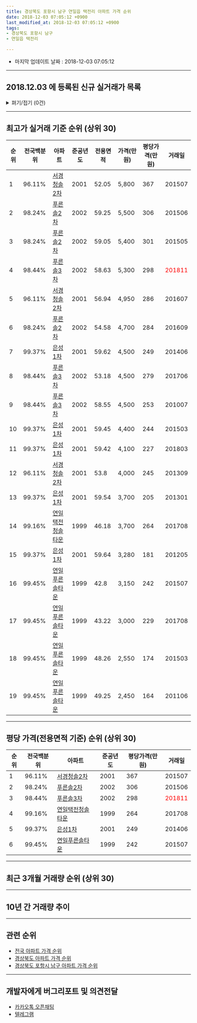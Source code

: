 ```yaml
---
title: 경상북도 포항시 남구 연일읍 택전리 아파트 가격 순위
date: 2018-12-03 07:05:12 +0900
last_modified_at: 2018-12-03 07:05:12 +0900
tags:
- 경상북도 포항시 남구
- 연일읍 택전리

---
```


* 마지막 업데이트 날짜 : 2018-12-03 07:05:12

---

## 2018.12.03 에 등록된 신규 실거래가 목록

<details>
<summary>펴기/접기 (0건)</summary>
<div markdown="1">

|아파트|전국백분위|준공년도|전용면적|가격(만원)|평당가격(만원)|거래일|
|---|---|---|---|---|---|---|
|없음|||||||


</div>
</details>

---

## 최고가 실거래 기준 순위 (상위 30)


|순위|전국백분위|아파트|준공년도|전용면적|가격(만원)|평당가격(만원)|거래일|
|---|---|---|---|---|---|---|---|
|1|96.11%|[서경청솔2차](https://search.naver.com/search.naver?query=%EA%B2%BD%EC%83%81%EB%B6%81%EB%8F%84+%ED%8F%AC%ED%95%AD%EC%8B%9C+%EB%82%A8%EA%B5%AC+%EC%97%B0%EC%9D%BC%EC%9D%8D+%ED%83%9D%EC%A0%84%EB%A6%AC+%EC%84%9C%EA%B2%BD%EC%B2%AD%EC%86%942%EC%B0%A8)|2001|52.05|5,800|367|201507|
|2|98.24%|[푸른솔2차](https://search.naver.com/search.naver?query=%EA%B2%BD%EC%83%81%EB%B6%81%EB%8F%84+%ED%8F%AC%ED%95%AD%EC%8B%9C+%EB%82%A8%EA%B5%AC+%EC%97%B0%EC%9D%BC%EC%9D%8D+%ED%83%9D%EC%A0%84%EB%A6%AC+%ED%91%B8%EB%A5%B8%EC%86%942%EC%B0%A8)|2002|59.25|5,500|306|201506|
|3|98.24%|[푸른솔2차](https://search.naver.com/search.naver?query=%EA%B2%BD%EC%83%81%EB%B6%81%EB%8F%84+%ED%8F%AC%ED%95%AD%EC%8B%9C+%EB%82%A8%EA%B5%AC+%EC%97%B0%EC%9D%BC%EC%9D%8D+%ED%83%9D%EC%A0%84%EB%A6%AC+%ED%91%B8%EB%A5%B8%EC%86%942%EC%B0%A8)|2002|59.05|5,400|301|201505|
|4|98.44%|[푸른솔3차](https://search.naver.com/search.naver?query=%EA%B2%BD%EC%83%81%EB%B6%81%EB%8F%84+%ED%8F%AC%ED%95%AD%EC%8B%9C+%EB%82%A8%EA%B5%AC+%EC%97%B0%EC%9D%BC%EC%9D%8D+%ED%83%9D%EC%A0%84%EB%A6%AC+%ED%91%B8%EB%A5%B8%EC%86%943%EC%B0%A8)|2002|58.63|5,300|298|<span style="color:red">201811</span>|
|5|96.11%|[서경청솔2차](https://search.naver.com/search.naver?query=%EA%B2%BD%EC%83%81%EB%B6%81%EB%8F%84+%ED%8F%AC%ED%95%AD%EC%8B%9C+%EB%82%A8%EA%B5%AC+%EC%97%B0%EC%9D%BC%EC%9D%8D+%ED%83%9D%EC%A0%84%EB%A6%AC+%EC%84%9C%EA%B2%BD%EC%B2%AD%EC%86%942%EC%B0%A8)|2001|56.94|4,950|286|201607|
|6|98.24%|[푸른솔2차](https://search.naver.com/search.naver?query=%EA%B2%BD%EC%83%81%EB%B6%81%EB%8F%84+%ED%8F%AC%ED%95%AD%EC%8B%9C+%EB%82%A8%EA%B5%AC+%EC%97%B0%EC%9D%BC%EC%9D%8D+%ED%83%9D%EC%A0%84%EB%A6%AC+%ED%91%B8%EB%A5%B8%EC%86%942%EC%B0%A8)|2002|54.58|4,700|284|201609|
|7|99.37%|[은성1차](https://search.naver.com/search.naver?query=%EA%B2%BD%EC%83%81%EB%B6%81%EB%8F%84+%ED%8F%AC%ED%95%AD%EC%8B%9C+%EB%82%A8%EA%B5%AC+%EC%97%B0%EC%9D%BC%EC%9D%8D+%ED%83%9D%EC%A0%84%EB%A6%AC+%EC%9D%80%EC%84%B11%EC%B0%A8)|2001|59.62|4,500|249|201406|
|8|98.44%|[푸른솔3차](https://search.naver.com/search.naver?query=%EA%B2%BD%EC%83%81%EB%B6%81%EB%8F%84+%ED%8F%AC%ED%95%AD%EC%8B%9C+%EB%82%A8%EA%B5%AC+%EC%97%B0%EC%9D%BC%EC%9D%8D+%ED%83%9D%EC%A0%84%EB%A6%AC+%ED%91%B8%EB%A5%B8%EC%86%943%EC%B0%A8)|2002|53.18|4,500|279|201706|
|9|98.44%|[푸른솔3차](https://search.naver.com/search.naver?query=%EA%B2%BD%EC%83%81%EB%B6%81%EB%8F%84+%ED%8F%AC%ED%95%AD%EC%8B%9C+%EB%82%A8%EA%B5%AC+%EC%97%B0%EC%9D%BC%EC%9D%8D+%ED%83%9D%EC%A0%84%EB%A6%AC+%ED%91%B8%EB%A5%B8%EC%86%943%EC%B0%A8)|2002|58.55|4,500|253|201007|
|10|99.37%|[은성1차](https://search.naver.com/search.naver?query=%EA%B2%BD%EC%83%81%EB%B6%81%EB%8F%84+%ED%8F%AC%ED%95%AD%EC%8B%9C+%EB%82%A8%EA%B5%AC+%EC%97%B0%EC%9D%BC%EC%9D%8D+%ED%83%9D%EC%A0%84%EB%A6%AC+%EC%9D%80%EC%84%B11%EC%B0%A8)|2001|59.45|4,400|244|201503|
|11|99.37%|[은성1차](https://search.naver.com/search.naver?query=%EA%B2%BD%EC%83%81%EB%B6%81%EB%8F%84+%ED%8F%AC%ED%95%AD%EC%8B%9C+%EB%82%A8%EA%B5%AC+%EC%97%B0%EC%9D%BC%EC%9D%8D+%ED%83%9D%EC%A0%84%EB%A6%AC+%EC%9D%80%EC%84%B11%EC%B0%A8)|2001|59.42|4,100|227|201803|
|12|96.11%|[서경청솔2차](https://search.naver.com/search.naver?query=%EA%B2%BD%EC%83%81%EB%B6%81%EB%8F%84+%ED%8F%AC%ED%95%AD%EC%8B%9C+%EB%82%A8%EA%B5%AC+%EC%97%B0%EC%9D%BC%EC%9D%8D+%ED%83%9D%EC%A0%84%EB%A6%AC+%EC%84%9C%EA%B2%BD%EC%B2%AD%EC%86%942%EC%B0%A8)|2001|53.8|4,000|245|201309|
|13|99.37%|[은성1차](https://search.naver.com/search.naver?query=%EA%B2%BD%EC%83%81%EB%B6%81%EB%8F%84+%ED%8F%AC%ED%95%AD%EC%8B%9C+%EB%82%A8%EA%B5%AC+%EC%97%B0%EC%9D%BC%EC%9D%8D+%ED%83%9D%EC%A0%84%EB%A6%AC+%EC%9D%80%EC%84%B11%EC%B0%A8)|2001|59.54|3,700|205|201301|
|14|99.16%|[연일택전청솔타운](https://search.naver.com/search.naver?query=%EA%B2%BD%EC%83%81%EB%B6%81%EB%8F%84+%ED%8F%AC%ED%95%AD%EC%8B%9C+%EB%82%A8%EA%B5%AC+%EC%97%B0%EC%9D%BC%EC%9D%8D+%ED%83%9D%EC%A0%84%EB%A6%AC+%EC%97%B0%EC%9D%BC%ED%83%9D%EC%A0%84%EC%B2%AD%EC%86%94%ED%83%80%EC%9A%B4)|1999|46.18|3,700|264|201708|
|15|99.37%|[은성1차](https://search.naver.com/search.naver?query=%EA%B2%BD%EC%83%81%EB%B6%81%EB%8F%84+%ED%8F%AC%ED%95%AD%EC%8B%9C+%EB%82%A8%EA%B5%AC+%EC%97%B0%EC%9D%BC%EC%9D%8D+%ED%83%9D%EC%A0%84%EB%A6%AC+%EC%9D%80%EC%84%B11%EC%B0%A8)|2001|59.64|3,280|181|201205|
|16|99.45%|[연일푸른솔타운](https://search.naver.com/search.naver?query=%EA%B2%BD%EC%83%81%EB%B6%81%EB%8F%84+%ED%8F%AC%ED%95%AD%EC%8B%9C+%EB%82%A8%EA%B5%AC+%EC%97%B0%EC%9D%BC%EC%9D%8D+%ED%83%9D%EC%A0%84%EB%A6%AC+%EC%97%B0%EC%9D%BC%ED%91%B8%EB%A5%B8%EC%86%94%ED%83%80%EC%9A%B4)|1999|42.8|3,150|242|201507|
|17|99.45%|[연일푸른솔타운](https://search.naver.com/search.naver?query=%EA%B2%BD%EC%83%81%EB%B6%81%EB%8F%84+%ED%8F%AC%ED%95%AD%EC%8B%9C+%EB%82%A8%EA%B5%AC+%EC%97%B0%EC%9D%BC%EC%9D%8D+%ED%83%9D%EC%A0%84%EB%A6%AC+%EC%97%B0%EC%9D%BC%ED%91%B8%EB%A5%B8%EC%86%94%ED%83%80%EC%9A%B4)|1999|43.22|3,000|229|201708|
|18|99.45%|[연일푸른솔타운](https://search.naver.com/search.naver?query=%EA%B2%BD%EC%83%81%EB%B6%81%EB%8F%84+%ED%8F%AC%ED%95%AD%EC%8B%9C+%EB%82%A8%EA%B5%AC+%EC%97%B0%EC%9D%BC%EC%9D%8D+%ED%83%9D%EC%A0%84%EB%A6%AC+%EC%97%B0%EC%9D%BC%ED%91%B8%EB%A5%B8%EC%86%94%ED%83%80%EC%9A%B4)|1999|48.26|2,550|174|201503|
|19|99.45%|[연일푸른솔타운](https://search.naver.com/search.naver?query=%EA%B2%BD%EC%83%81%EB%B6%81%EB%8F%84+%ED%8F%AC%ED%95%AD%EC%8B%9C+%EB%82%A8%EA%B5%AC+%EC%97%B0%EC%9D%BC%EC%9D%8D+%ED%83%9D%EC%A0%84%EB%A6%AC+%EC%97%B0%EC%9D%BC%ED%91%B8%EB%A5%B8%EC%86%94%ED%83%80%EC%9A%B4)|1999|49.25|2,450|164|201106|


---

## 평당 가격(전용면적 기준) 순위 (상위 30)


|순위|전국백분위|아파트|준공년도|평당가격(만원)|거래일|
|---|---|---|---|---|---|
|1|96.11%|[서경청솔2차](https://search.naver.com/search.naver?query=%EA%B2%BD%EC%83%81%EB%B6%81%EB%8F%84+%ED%8F%AC%ED%95%AD%EC%8B%9C+%EB%82%A8%EA%B5%AC+%EC%97%B0%EC%9D%BC%EC%9D%8D+%ED%83%9D%EC%A0%84%EB%A6%AC+%EC%84%9C%EA%B2%BD%EC%B2%AD%EC%86%942%EC%B0%A8)|2001|367|201507|
|2|98.24%|[푸른솔2차](https://search.naver.com/search.naver?query=%EA%B2%BD%EC%83%81%EB%B6%81%EB%8F%84+%ED%8F%AC%ED%95%AD%EC%8B%9C+%EB%82%A8%EA%B5%AC+%EC%97%B0%EC%9D%BC%EC%9D%8D+%ED%83%9D%EC%A0%84%EB%A6%AC+%ED%91%B8%EB%A5%B8%EC%86%942%EC%B0%A8)|2002|306|201506|
|3|98.44%|[푸른솔3차](https://search.naver.com/search.naver?query=%EA%B2%BD%EC%83%81%EB%B6%81%EB%8F%84+%ED%8F%AC%ED%95%AD%EC%8B%9C+%EB%82%A8%EA%B5%AC+%EC%97%B0%EC%9D%BC%EC%9D%8D+%ED%83%9D%EC%A0%84%EB%A6%AC+%ED%91%B8%EB%A5%B8%EC%86%943%EC%B0%A8)|2002|298|<span style="color:red">201811</span>|
|4|99.16%|[연일택전청솔타운](https://search.naver.com/search.naver?query=%EA%B2%BD%EC%83%81%EB%B6%81%EB%8F%84+%ED%8F%AC%ED%95%AD%EC%8B%9C+%EB%82%A8%EA%B5%AC+%EC%97%B0%EC%9D%BC%EC%9D%8D+%ED%83%9D%EC%A0%84%EB%A6%AC+%EC%97%B0%EC%9D%BC%ED%83%9D%EC%A0%84%EC%B2%AD%EC%86%94%ED%83%80%EC%9A%B4)|1999|264|201708|
|5|99.37%|[은성1차](https://search.naver.com/search.naver?query=%EA%B2%BD%EC%83%81%EB%B6%81%EB%8F%84+%ED%8F%AC%ED%95%AD%EC%8B%9C+%EB%82%A8%EA%B5%AC+%EC%97%B0%EC%9D%BC%EC%9D%8D+%ED%83%9D%EC%A0%84%EB%A6%AC+%EC%9D%80%EC%84%B11%EC%B0%A8)|2001|249|201406|
|6|99.45%|[연일푸른솔타운](https://search.naver.com/search.naver?query=%EA%B2%BD%EC%83%81%EB%B6%81%EB%8F%84+%ED%8F%AC%ED%95%AD%EC%8B%9C+%EB%82%A8%EA%B5%AC+%EC%97%B0%EC%9D%BC%EC%9D%8D+%ED%83%9D%EC%A0%84%EB%A6%AC+%EC%97%B0%EC%9D%BC%ED%91%B8%EB%A5%B8%EC%86%94%ED%83%80%EC%9A%B4)|1999|242|201507|


---

## 최근 3개월 거래량 순위 (상위 30)


<div style="width:100%;">
    <canvas id="deal_count_ranking" height="250"></canvas>
</div>


<script>
new Chart(document.getElementById("deal_count_ranking"), {
    type: 'horizontalBar',
    data: {
        labels: ['푸른솔3차', '연일택전청솔타운'],
        datasets: [{
            label: '실거래 수',
            data: [2, 1],
            borderColor: "rgba(255, 0, 128, 1)",
            backgroundColor: "rgba(255, 0, 128, 0.5)",
            fill: false,
        }]
    },
    options: {
        responsive: true,
        title: {
            display: true,
            text: '최근 3개월 거래량 순위'
        },
        tooltips: {
            mode: 'index',
            intersect: false,
            callbacks: {
                title: function(tooltipItems, data) {
                    return "실거래 수:";
                },
                label: function(tooltipItem, data) {
                    return data.labels[tooltipItem.index] + ": " + tooltipItem.xLabel;
                }
            }
        },
        hover: {
            mode: 'nearest',
            intersect: true
        },
        scales: {
            xAxes: [{
                display: true,
                scaleLabel: {
                    display: true,
                    labelString: '실거래 수'
                },
                ticks: {
                    suggestedMin: 0,
                }
            }],
            yAxes: [{
                display: true,
                ticks: {
                    autoSkip: false,
                    callback: function(value, index, values) {
                        if (value.length > 15)
                            return value.substr(0, 13) + "...";
                        else
                            return value;
                    }
                },
                scaleLabel: {
                    display: false,
                }
            }]
        }
    }
});

</script>


---

## 10년 간 거래량 추이


<div style="width:100%;">
    <canvas id="deal_progress" height="250"></canvas>
</div>

<script>
new Chart(document.getElementById("deal_progress"), {
    type: 'line',
    data: {
        labels: ['200812','200901','200902','200903','200904','200905','200906','200907','200908','200909','200910','200911','200912','201001','201002','201003','201004','201005','201006','201007','201008','201009','201010','201011','201012','201101','201102','201103','201104','201105','201106','201107','201108','201109','201110','201111','201112','201201','201202','201203','201204','201205','201206','201207','201208','201209','201210','201211','201212','201301','201302','201303','201304','201305','201306','201307','201308','201309','201310','201311','201312','201401','201402','201403','201404','201405','201406','201407','201408','201409','201410','201411','201412','201501','201502','201503','201504','201505','201506','201507','201508','201509','201510','201511','201512','201601','201602','201603','201604','201605','201606','201607','201608','201609','201610','201611','201612','201701','201702','201703','201704','201705','201706','201707','201708','201709','201710','201711','201712','201801','201802','201803','201804','201805','201806','201807','201808','201809','201810','201811','201812'],
        datasets: [{
            label: '실거래 수',
            pointRadius: 1,
            data: [1, 1, 1, 2, 0, 0, 2, 4, 12, 1, 1, 2, 1, 3, 1, 1, 2, 2, 1, 4, 0, 2, 1, 1, 2, 2, 0, 5, 0, 3, 3, 1, 1, 2, 1, 1, 1, 0, 2, 5, 2, 3, 1, 1, 1, 1, 2, 3, 2, 3, 3, 1, 2, 4, 1, 2, 2, 5, 1, 0, 1, 4, 4, 6, 0, 3, 2, 4, 2, 6, 2, 1, 0, 4, 2, 5, 1, 1, 1, 2, 1, 0, 2, 3, 1, 0, 0, 1, 2, 4, 0, 2, 2, 1, 1, 0, 1, 1, 0, 3, 0, 1, 4, 0, 3, 1, 0, 1, 0, 0, 1, 1, 2, 2, 0, 0, 0, 0, 0, 3, 0],
            borderColor: "rgba(255, 201, 14, 1)",
            backgroundColor: "rgba(255, 201, 14, 0.5)",
            fill: true,
        }]
    },
    options: {
        responsive: true,
        title: {
            display: true,
            text: '10년간 거래량 추이'
        },
        tooltips: {
            mode: 'index',
            intersect: false,
        },
        hover: {
            mode: 'nearest',
            intersect: true
        },
        scales: {
            xAxes: [{
                display: true,
                scaleLabel: {
                    display: true,
                    labelString: '년/월'
                }
            }],
            yAxes: [{
                display: true,
                ticks: {
                    suggestedMin: 0,
                },
                scaleLabel: {
                    display: true,
                    labelString: '실거래 수'
                }
            }]
        }
    }
});

</script>


---

## 관련 순위

- [전국 아파트 가격 순위](https://inasie.github.io/apt-ranking/전국)
- [경상북도 아파트 가격 순위](https://inasie.github.io/apt-ranking/경상북도)
- [경상북도 포항시 남구 아파트 가격 순위](https://inasie.github.io/apt-ranking/경상북도-포항시-남구)


---

## 개발자에게 버그리포트 및 의견전달

- [카카오톡 오픈채팅](https://open.kakao.com/o/gLJUAP4)
- [텔레그램](https://t.me/inasie)

